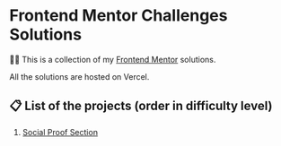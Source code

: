 # Frontend Mentor Challenges Solutions

👩‍💻 This is a collection of my [Frontend Mentor](https://www.frontendmentor.io/) solutions. 

All the solutions are hosted on Vercel.

## 📋 List of the projects (order in difficulty level)
1. [Social Proof Section](https://frontendmentor-social-proof.vercel.app/)



